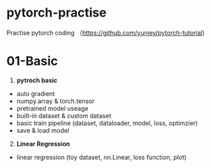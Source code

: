 # pytorch-practise
Practise pytorch coding （https://github.com/yunjey/pytorch-tutorial)

# 01-Basic
1. **pytroch basic**
  - auto gradient 
  - numpy.array & torch.tensor
  - pretrained model useage
  - built-in dataset & custom dataset
  - basic train pipeline (dataset, dataloader, model, loss, optimzier)
  - save & load model
2. **Linear Regression**
  - linear regression (toy dataset, nn.Linear, loss function, plot)
